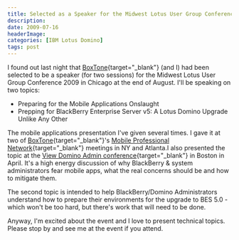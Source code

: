 ```yaml
---
title: Selected as a Speaker for the Midwest Lotus User Group Conference 2009
description: 
date: 2009-07-16
headerImage: 
categories: [IBM Lotus Domino]
tags: post
---
```


I found out last night that [BoxTone](https://www.boxtone.com){target="_blank"} (and I) had been selected to be a speaker (for two sessions) for the Midwest Lotus User Group Conference 2009 in Chicago at the end of August. I'll be speaking on two topics:

* Preparing for the Mobile Applications Onslaught
* Prepping for BlackBerry Enterprise Server v5: A Lotus Domino Upgrade Unlike Any Other

The mobile applications presentation I've given several times. I gave it at two of [BoxTone](https://www.boxtone.com){target="_blank"}'s [Mobile Professional Network](https://www.mobileprofessionalnetwork.org/){target="_blank"} meetings in NY and Atlanta.I also presented the topic at the [View Domino Admin conference](https://www.viewadmin2010.com/){target="_blank"} in Boston in April. It's a high energy discussion of why BlackBerry & system administrators fear mobile apps, what the real concerns should be and how to mitigate them.

The second topic is intended to help BlackBerry/Domino Administrators understand how to prepare their environments for the upgrade to BES 5.0 - which won't be too hard, but there's work that will need to be done.

Anyway, I'm excited about the event and I love to present technical topics. Please stop by and see me at the event if you attend.